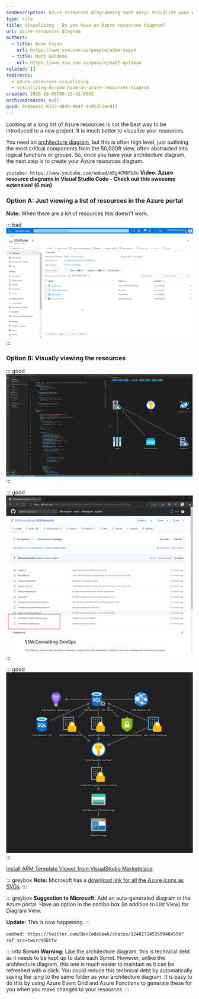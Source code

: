 ```yaml
---
seoDescription: Azure resources diagramming made easy! Visualize your Azure resources to simplify project understanding and management.
type: rule
title: Visualizing - Do you have an Azure resources diagram?
uri: azure-resources-diagram
authors:
  - title: Adam Cogan
    url: https://www.ssw.com.au/people/adam-cogan
  - title: Matt Goldman
    url: https://www.ssw.com.au/people/matt-goldman
related: []
redirects:
  - azure-resources-visualizing
  - visualizing-do-you-have-an-azure-resources-diagram
created: 2020-10-06T00:15:42.000Z
archivedreason: null
guid: 9c0aa4a1-0333-48d2-994f-9cd5d55ec01f
---
```


Looking at a long list of Azure resources is not the best way to be introduced to a new project. It is much better to visualize your resources.

You need an [architecture diagram](/architecture-diagram), but this is often high level, just outlining the most critical components from the 50,000ft view, often abstracted into logical functions or groups. So, once you have your architecture diagram, the next step is to create your Azure resources diagram.

<!--endintro-->

`youtube: https://www.youtube.com/embed/mSg4CM8FbXo`
**Video: Azure resource diagrams in Visual Studio Code - Check out this awesome extension! (6 min)**

### Option A: Just viewing a list of resources in the Azure portal

**Note:** When there are a lot of resources this doesn't work.

::: bad  
![Figure: Bad Example – Using the Azure Portal to view your resources](azure-resources.png)  
:::

### Option B: Visually viewing the resources

::: good  
![Figure: Good Example – Viewing the resources in VS Code using the ARM Template Viewer extension](AZURE-VIEW-GOOD.png)  
:::

::: good
![Figure: Good Example - ARM template and automatically generated Azure resources diagram in the SSW Rewards repository on GitHub](ssw_rewards_resource_github.png)
:::

::: good
![Figure: Good Example - The Azure resources diagram generated by the ARM Template Viewer extension for SSW Rewards](sswrewards-azure-resources_new.png)
:::

[Install ARM Template Viewer from VisualStudio Marketplace](https://marketplace.visualstudio.com/items?itemName=bencoleman.armview).

::: greybox
**Note:** Microsoft has a [download link for all the Azure icons as SVGs](https://docs.microsoft.com/en-us/azure/architecture/icons/).
:::

::: greybox
**Suggestion to Microsoft:** Add an auto-generated diagram in the Azure portal. Have an option in the combo box (in addition to List View) for Diagram View.

**Update:** This is now happening.
:::

`oembed: https://twitter.com/BenCodeGeek/status/1248272453509484550?ref_src=twsrc%5Etfw`

::: info
**Scrum Warning:** Like the architecture diagram, this is technical debt as it needs to be kept up to date each Sprint. However, unlike the architecture diagram, this one is much easier to maintain as it can be refreshed with a click. You could reduce this technical debt by automatically saving the .png to the same folder as your architecture diagram. It is easy to do this by using Azure Event Grid and Azure Functions to generate these for you when you make changes to your resources.
:::

